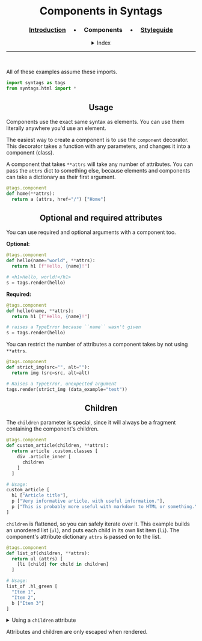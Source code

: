 <div align="center">

# Components in Syntags

<h3>

[Introduction] &emsp;•&emsp; **Components** &emsp;•&emsp; [Styleguide]

[Introduction]: ./1-syntax.md
[Styleguide]: ./styleguide.md

</h3>

<details align="center">
<summary>Index</summary>
<br>

[Usage](#Usage)

[Optional or required attributes](#optional-and-required-attributes)

[Children](#children)

</details>
</div>
<hr>
<br>

All of these examples assume these imports.

```python
import syntags as tags
from syntags.html import *
```

<h2 align="center">Usage</h2>

Components use the exact same syntax as elements. You can use them literally anywhere you'd use an element.

The easiest way to create a component is to use the `component` decorator. This decorator takes a function with any parameters, and changes it into a component (class).

A component that takes `**attrs` will take any number of attributes. You can pass the `attrs` dict to something else, because elements and components can take a dictionary as their first argument.

```python
@tags.component
def home(**attrs):
  return a (attrs, href="/") ["Home"]
```

<h2 align="center">Optional and required attributes</h2>

You can use required and optional arguments with a component too.

**Optional:**

```python
@tags.component
def hello(name="world", **attrs):
  return h1 [f"Hello, {name}!"]

# <h1>Hello, world!</h1>
s = tags.render(hello)
```

**Required:**

```python
@tags.component
def hello(name, **attrs):
  return h1 [f"Hello, {name}!"]

# raises a TypeError because ``name`` wasn't given
s = tags.render(hello)
```

You can restrict the number of attributes a component takes by not using `**attrs`.

```python
@tags.component
def strict_img(src="", alt=""):
  return img (src=src, alt=alt)

# Raises a TypeError, unexpected argument
tags.render(strict_img (data_example="test"))
```

<h2 align="center">Children</h2>

The `children` parameter is special, since it will always be a fragment containing the component's children.

```python
@tags.component
def custom_article(children, **attrs):
  return article .custom.classes [
    div .article_inner [
      children
    ]
  ]

# Usage:
custom_article [
  h1 ["Article title"],
  p ["Very informative article, with useful information."],
  p ["This is probably more useful with markdown to HTML or something."]
]
```

`children` is flattened, so you can safely iterate over it. This example builds an unordered list (`ul`), and puts each child in its own list item (`li`). The component's attribute dictionary `attrs` is passed on to the list.

```python
@tags.component
def list_of(children, **attrs):
  return ul (attrs) [
    [li [child] for child in children]
  ]

# Usage:
list_of .hl_green [
  "Item 1",
  "Item 2",
  b ["Item 3"]
]
```

<details>
<summary>Using a <code>children</code> attribute</summary>

The `children` parameter is only special if there are no positional-only parameters.

```python
def example(kids, /, children, **attrs):
  ...
```

This makes the first argument before the `/` the fragment of children, leaving the `children` keyword free.

</details>

Attributes and children are only escaped when rendered.
